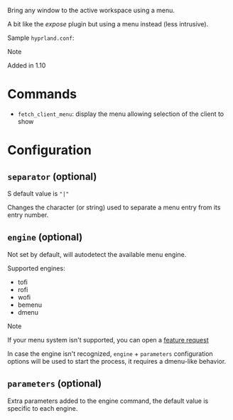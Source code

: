 Bring any window to the active workspace using a menu.

A bit like the *expose* plugin but using a menu instead (less intrusive).

Sample `hyprland.conf`:

> [!note]
> Added in 1.10

# Commands

- `fetch_client_menu`: display the menu allowing selection of the client to show

# Configuration


## `separator` (optional)
S
default value is `"|"`

Changes the character (or string) used to separate a menu entry from its entry number.


## `engine` (optional)

Not set by default, will autodetect the available menu engine.

Supported engines:

- tofi
- rofi
- wofi
- bemenu
- dmenu

> [!note]
> If your menu system isn't supported, you can open a [feature request](https://github.com/hyprland-community/pyprland/issues/new?assignees=fdev31&labels=bug&projects=&template=feature_request.md&title=%5BFEAT%5D+Description+of+the+feature)
>
> In case the engine isn't recognized, `engine` + `parameters` configuration options will be used to start the process, it requires a dmenu-like behavior.

## `parameters` (optional)

Extra parameters added to the engine command, the default value is specific to each engine.

